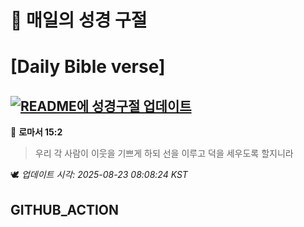 # 🙏 매일의 성경 구절
# [Daily Bible verse]
## [![README에 성경구절 업데이트](https://github.com/DONGSUKA/first_test/actions/workflows/update-readme-bible.yml/badge.svg)](https://github.com/DONGSUKA/first_test/actions/workflows/update-readme-bible.yml)
<!-- START_BIBLE_VERSE -->
📖 **로마서 15:2**
> 우리 각 사람이 이웃을 기쁘게 하되 선을 이루고 덕을 세우도록 할지니라

🕊️ _업데이트 시각: 2025-08-23 08:08:24 KST_
  <!-- END_BIBLE_VERSE -->
## GITHUB_ACTION
